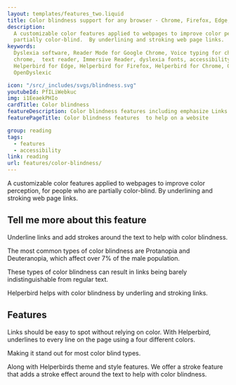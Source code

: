 ```yaml
---
layout: templates/features_two.liquid
title: Color blindness support for any browser - Chrome, Firefox, Edge, iPhone, iPad
description:
  A customizable color features applied to webpages to improve color perception, for people who are
  partially color-blind.  By underlining and stroking web page links.
keywords:
  Dyslexia software, Reader Mode for Google Chrome, Voice typing for chrome, Text to speech for
  chrome,  text reader, Immersive Reader, dyslexia fonts, accessibility software, dyslexia software,
  Helperbird for Edge, Helperbird for Firefox, Helperbird for Chrome, Opendyslexic for Chrome,
  OpenDyslexic

icon: "/src/_includes/svgs/blindness.svg"
youtubeId: PfILiWebkuc
img: i1EeaekPHIo
cardTitle: Color blindness
featureDescription: Color blindness features including emphasize Links and adding stroke to text. More coming
featurePageTitle: Color blindness features  to help on a website

group: reading
tags: 
  - features
  - accessibility
link: reading
url: features/color-blindness/
---
```






A customizable color features applied to webpages to improve color perception, for people who are partially color-blind. By underlining and stroking web page links.





##  Tell me more about this feature

Underline links and add strokes around the text to help with color blindness.

The most common types of color blindness are Protanopia and Deuteranopia, which affect over 7% of the male population. 

These types of color blindness can result in links being barely indistinguishable from regular text.

Helperbird helps with color blindness by underling and stroking links.



## Features 

 
Links should be easy to spot without relying on color. With Helperbird, underlines to every line on
the page using a four different colors. 

Making it stand out for most color blind types.

Along with Helperbirds theme and style features. We offer a stroke feature that adds a stroke effect
around the text to help with color blindness.
